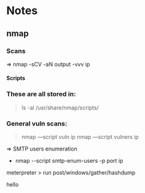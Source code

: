# Notes

## nmap
### Scans

⇒ nmap -sCV -aN output -vvv ip

#### Scripts

### **These are all stored in:**


> ls -al /usr/share/nmap/scripts/


### General vuln scans:
> nmap —script vuln ip
> nmap —script vulners ip

⇒ SMTP users enumeration

- nmap --script smtp-enum-users -p port ip

meterpreter > run post/windows/gather/hashdump

hello